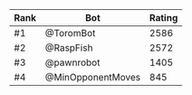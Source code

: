 Rank|Bot|Rating
---|---|---
#1|@ToromBot|2586
#2|@RaspFish|2572
#3|@pawnrobot|1405
#4|@MinOpponentMoves|845
